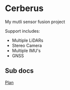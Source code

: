 # Cerberus

My mutli sensor fusion project

Support includes:
- Multiple LiDARs
- Stereo Camera
- Multiple IMU's
- GNSS

## Sub docs
[Plan](docs/plan.md)
